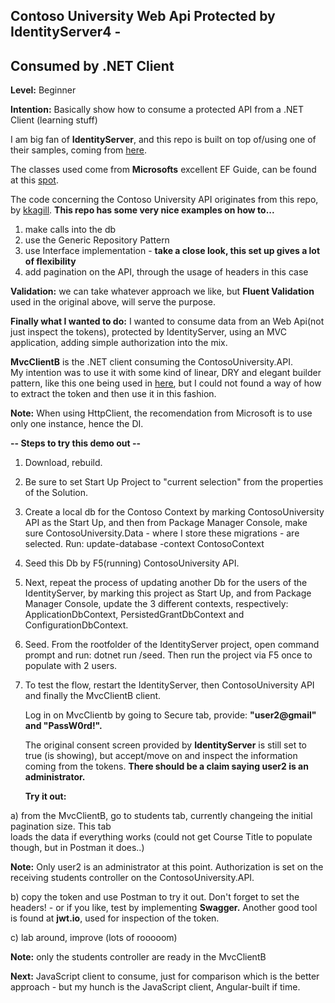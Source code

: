 ## Contoso University Web Api Protected by IdentityServer4 - ##
## Consumed by .NET Client ##

**Level:** Beginner

**Intention:** Basically show how to consume a protected API from a .NET Client (learning stuff)

I am big fan of **IdentityServer**, and this repo is built on top of/using 
one of their samples, coming from [here](https://github.com/IdentityServer/IdentityServer4.Samples).

The classes used come from **Microsofts** excellent EF Guide, can be found at this [spot](https://docs.microsoft.com/en-us/aspnet/core/data/ef-mvc/intro).

The code concerning the Contoso University API originates from this repo, by [kkagill]( https://github.com/kkagill/ContosoUniversity-Backend).  **This repo has some very nice examples on how to...**

1. make calls into the db
2. use the Generic Repository Pattern 
3. use Interface implementation - **take a close look, this set up gives a lot of flexibility**
4. add pagination on the API, through the usage of headers in this case

**Validation:** we can take whatever approach we like, but **Fluent Validation** used in the original 
above, will serve the purpose. 

**Finally what I wanted to do:** I wanted to consume data from an Web Api(not just inspect the tokens), protected by IdentityServer, using an MVC application, adding simple authorization into the mix.

**MvcClientB**  is the .NET client consuming the ContosoUniversity.API.  
My intention was to use it with some kind of linear, DRY and elegant builder pattern, like this one being used in [here]( https://github.com/TahirNaushad/Fiver.Api.HttpClient), but I could not found a way of how to extract the token and then use it in this fashion. 


**Note:** When using HttpClient, the recomendation from Microsoft is to use only one instance, hence the DI. 

**-- Steps to try this demo out --** 

1. Download, rebuild.
2. Be sure to set Start Up Project to "current selection" from the properties
    of the Solution.
3. Create a local db for the Contoso Context by marking ContosoUniversity API as the
    Start Up, and then from Package Manager Console, make sure ContosoUniversity.Data - where
    I store these migrations - are selected. Run: update-database -context ContosoContext
   
4. Seed this Db by F5(running) ContosoUniversity API.

5. Next, repeat the process of updating another Db for the users of the IdentityServer, by marking
   this project as Start Up, and from Package Manager Console, update the 3 different contexts,
   respectively:  ApplicationDbContext, PersistedGrantDbContext and ConfigurationDbContext.

6. Seed. From the rootfolder of the IdentityServer project, open command prompt and run: 
   dotnet run /seed. 
   Then run the project via F5 once to populate with 2 users. 

7. To test the flow, restart the IdentityServer, then ContosoUniversity API and finally 
    the MvcClientB client. 
   
   Log in on MvcClientb by going to Secure tab, provide: **"user2@gmail" and "PassW0rd!".** 
    
   The original consent screen provided by **IdentityServer** is still set to true (is showing), 
   but accept/move on and inspect the information coming from the tokens.
   **There should be a claim saying user2 is an administrator.**

   **Try it out:** 	
 
  a) from the MvcClientB, go to students tab, currently changeing the initial pagination size. This tab      
     loads the data if everything works (could not get Course Title to populate though, but in Postman
     it does..)

   **Note:** Only user2 is an administrator at this point. Authorization is set on the receiving students
     controller on the ContosoUniversity.API.

  b) copy the token and use Postman to try it out. Don't forget to set the headers!
      - or if you like, test by implementing **Swagger.** Another good tool is found at **jwt.io**, used for
     inspection of the token.
   
  c) lab around, improve (lots of rooooom)


**Note:** only the students controller are ready in the MvcClientB

**Next:** JavaScript client to consume, just for comparison which is the better approach - but my hunch is the JavaScript client, Angular-built if time.

